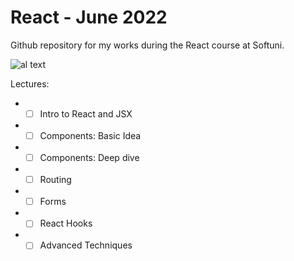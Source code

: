 # React - June 2022 #

Github repository for my works during the React course at Softuni.

![al text](https://softuni.bg/files/courses/25.06-software-react-js.jpg)

Lectures:

* - [ ] Intro to React and JSX
* - [ ] Components: Basic Idea
* - [ ] Components: Deep dive
* - [ ] Routing
* - [ ] Forms
* - [ ] React Hooks
* - [ ] Advanced Techniques 
